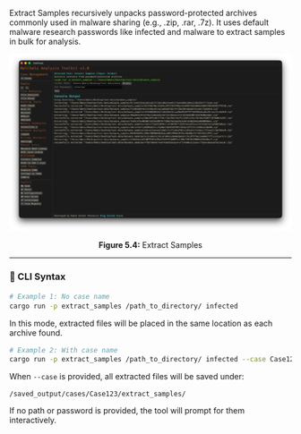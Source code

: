 Extract Samples recursively unpacks password-protected archives commonly used in malware sharing (e.g., .zip, .rar, .7z). It uses default malware research passwords like infected and malware to extract samples in bulk for analysis.

![Extract Samples](../images/extractsamples.png)

<p align="center"><strong>Figure 5.4:</strong> Extract Samples</p>

---

### 🔧 CLI Syntax

```bash
# Example 1: No case name
cargo run -p extract_samples /path_to_directory/ infected
```

In this mode, extracted files will be placed in the same location as each archive found.

```bash
# Example 2: With case name
cargo run -p extract_samples /path_to_directory/ infected --case Case123
```

When `--case` is provided, all extracted files will be saved under:

```
/saved_output/cases/Case123/extract_samples/
```

If no path or password is provided, the tool will prompt for them interactively.
